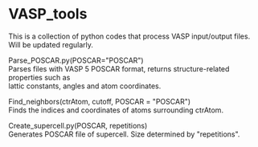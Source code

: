 # VASP_tools
This is a collection of python codes that process VASP input/output files. Will be updated regularly. <br/>

Parse_POSCAR.py(POSCAR="POSCAR") <br/>
    Parses files with VASP 5 POSCAR format, returns structure-related properties such as <br/>
    lattic constants, angles and atom coordinates. <br/>

Find_neighbors(ctrAtom, cutoff, POSCAR = "POSCAR") <br/>
    Finds the indices and coordinates of atoms surrounding ctrAtom. <br/>

Create_supercell.py(POSCAR, repetitions)<br/>
    Generates POSCAR file of supercell. Size determined by "repetitions". <br/>
